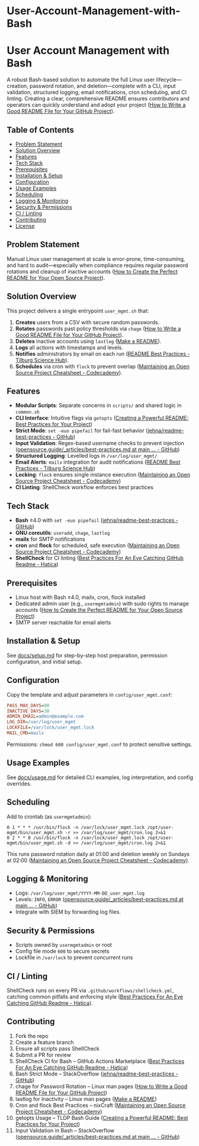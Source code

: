 # User-Account-Management-with-Bash

# User Account Management with Bash

A robust Bash-based solution to automate the full Linux user lifecycle—creation, password rotation, and deletion—complete with a CLI, input validation, structured logging, email notifications, cron scheduling, and CI linting. Creating a clear, comprehensive README ensures contributors and operators can quickly understand and adopt your project  ([How to Write a Good README File for Your GitHub Project](https://www.freecodecamp.org/news/how-to-write-a-good-readme-file/?utm_source=chatgpt.com)).

## Table of Contents  
- [Problem Statement](#problem-statement)  
- [Solution Overview](#solution-overview)  
- [Features](#features)  
- [Tech Stack](#tech-stack)  
- [Prerequisites](#prerequisites)  
- [Installation & Setup](#installation--setup)  
- [Configuration](#configuration)  
- [Usage Examples](#usage-examples)  
- [Scheduling](#scheduling)  
- [Logging & Monitoring](#logging--monitoring)  
- [Security & Permissions](#security--permissions)  
- [CI / Linting](#ci--linting)  
- [Contributing](#contributing)  
- [License](#license)  

## Problem Statement  
Manual Linux user management at scale is error-prone, time-consuming, and hard to audit—especially when compliance requires regular password rotations and cleanup of inactive accounts  ([How to Create the Perfect README for Your Open Source Project](https://dev.to/github/how-to-create-the-perfect-readme-for-your-open-source-project-1k69?utm_source=chatgpt.com)).  

## Solution Overview  
This project delivers a single entrypoint `user_mgmt.sh` that:  
1. **Creates** users from a CSV with secure random passwords.  
2. **Rotates** passwords past policy thresholds via `chage`  ([How to Write a Good README File for Your GitHub Project](https://www.freecodecamp.org/news/how-to-write-a-good-readme-file/?utm_source=chatgpt.com)).  
3. **Deletes** inactive accounts using `lastlog`  ([Make a README](https://www.makeareadme.com/?utm_source=chatgpt.com)).  
4. **Logs** all actions with timestamps and levels.  
5. **Notifies** administrators by email on each run  ([README Best Practices - Tilburg Science Hub](https://tilburgsciencehub.com/topics/collaborate-share/share-your-work/content-creation/readme-best-practices/?utm_source=chatgpt.com)).  
6. **Schedules** via cron with `flock` to prevent overlap  ([Maintaining an Open Source Project Cheatsheet - Codecademy](https://www.codecademy.com/learn/introduction-to-open-source/modules/maintaining-an-open-source-project/cheatsheet?utm_source=chatgpt.com)).  

## Features  
- **Modular Scripts**: Separate concerns in `scripts/` and shared logic in `common.sh`  
- **CLI Interface**: Intuitive flags via `getopts`  ([Creating a Powerful README: Best Practices for Your Project](https://medium.com/%40berastis/creating-a-powerful-readme-best-practices-for-your-project-f974a1e69a51?utm_source=chatgpt.com))  
- **Strict Mode**: `set -euo pipefail` for fail-fast behavior  ([jehna/readme-best-practices - GitHub](https://github.com/jehna/readme-best-practices?utm_source=chatgpt.com))  
- **Input Validation**: Regex-based username checks to prevent injection  ([opensource.guide/_articles/best-practices.md at main ... - GitHub](https://github.com/github/opensource.guide/blob/main/_articles/best-practices.md?utm_source=chatgpt.com))  
- **Structured Logging**: Levelled logs in `/var/log/user_mgmt/`  
- **Email Alerts**: `mailx` integration for audit notifications  ([README Best Practices - Tilburg Science Hub](https://tilburgsciencehub.com/topics/collaborate-share/share-your-work/content-creation/readme-best-practices/?utm_source=chatgpt.com))  
- **Locking**: `flock` ensures single instance execution  ([Maintaining an Open Source Project Cheatsheet - Codecademy](https://www.codecademy.com/learn/introduction-to-open-source/modules/maintaining-an-open-source-project/cheatsheet?utm_source=chatgpt.com))  
- **CI Linting**: ShellCheck workflow enforces best practices   

## Tech Stack  
- **Bash** ≥4.0 with `set -euo pipefail`  ([jehna/readme-best-practices - GitHub](https://github.com/jehna/readme-best-practices?utm_source=chatgpt.com))  
- **GNU coreutils**: `useradd`, `chage`, `lastlog`  
- **mailx** for SMTP notifications   
- **cron** and **flock** for scheduled, safe execution  ([Maintaining an Open Source Project Cheatsheet - Codecademy](https://www.codecademy.com/learn/introduction-to-open-source/modules/maintaining-an-open-source-project/cheatsheet?utm_source=chatgpt.com))  
- **ShellCheck** for CI linting  ([Best Practices For An Eye Catching GitHub Readme - Hatica](https://www.hatica.io/blog/best-practices-for-github-readme/?utm_source=chatgpt.com))  

## Prerequisites  
- Linux host with Bash ≥4.0, mailx, cron, flock installed  
- Dedicated admin user (e.g., `usermgmtadmin`) with sudo rights to manage accounts  ([How to Create the Perfect README for Your Open Source Project](https://dev.to/github/how-to-create-the-perfect-readme-for-your-open-source-project-1k69?utm_source=chatgpt.com))  
- SMTP server reachable for email alerts  

## Installation & Setup  
See [docs/setup.md](docs/setup.md) for step-by-step host preparation, permission configuration, and initial setup.  

## Configuration  
Copy the template and adjust parameters in `config/user_mgmt.conf`:
```ini
PASS_MAX_DAYS=90
INACTIVE_DAYS=30
ADMIN_EMAIL=admin@example.com
LOG_DIR=/var/log/user_mgmt
LOCKFILE=/var/lock/user_mgmt.lock
MAIL_CMD=mailx
```
Permissions: `chmod 600 config/user_mgmt.conf` to protect sensitive settings.  

## Usage Examples  
See [docs/usage.md](docs/usage.md) for detailed CLI examples, log interpretation, and config overrides.  

## Scheduling  
Add to crontab (as `usermgmtadmin`):
```cron
0 1 * * * /usr/bin/flock -n /var/lock/user_mgmt.lock /opt/user-mgmt/bin/user_mgmt.sh -r >> /var/log/user_mgmt/cron.log 2>&1
0 2 * * 0 /usr/bin/flock -n /var/lock/user_mgmt.lock /opt/user-mgmt/bin/user_mgmt.sh -d >> /var/log/user_mgmt/cron.log 2>&1
```  
This runs password rotation daily at 01:00 and deletion weekly on Sundays at 02:00  ([Maintaining an Open Source Project Cheatsheet - Codecademy](https://www.codecademy.com/learn/introduction-to-open-source/modules/maintaining-an-open-source-project/cheatsheet?utm_source=chatgpt.com)).  

## Logging & Monitoring  
- Logs: `/var/log/user_mgmt/YYYY-MM-DD_user_mgmt.log`  
- Levels: `INFO`, `ERROR`  ([opensource.guide/_articles/best-practices.md at main ... - GitHub](https://github.com/github/opensource.guide/blob/main/_articles/best-practices.md?utm_source=chatgpt.com))  
- Integrate with SIEM by forwarding log files.  

## Security & Permissions  
- Scripts owned by `usermgmtadmin` or root  
- Config file mode `600` to secure secrets  
- Lockfile in `/var/lock` to prevent concurrent runs  

## CI / Linting  
ShellCheck runs on every PR via `.github/workflows/shellcheck.yml`, catching common pitfalls and enforcing style  ([Best Practices For An Eye Catching GitHub Readme - Hatica](https://www.hatica.io/blog/best-practices-for-github-readme/?utm_source=chatgpt.com)).  

## Contributing  
1. Fork the repo  
2. Create a feature branch  
3. Ensure all scripts pass ShellCheck  
4. Submit a PR for review  
5. ShellCheck CI for Bash – GitHub Actions Marketplace  ([Best Practices For An Eye Catching GitHub Readme - Hatica](https://www.hatica.io/blog/best-practices-for-github-readme/?utm_source=chatgpt.com))  
6. Bash Strict Mode – StackOverflow  ([jehna/readme-best-practices - GitHub](https://github.com/jehna/readme-best-practices?utm_source=chatgpt.com))  
7. chage for Password Rotation – Linux man pages  ([How to Write a Good README File for Your GitHub Project](https://www.freecodecamp.org/news/how-to-write-a-good-readme-file/?utm_source=chatgpt.com))  
8. lastlog for Inactivity – Linux man pages  ([Make a README](https://www.makeareadme.com/?utm_source=chatgpt.com))  
9. Cron and flock Best Practices – nixCraft  ([Maintaining an Open Source Project Cheatsheet - Codecademy](https://www.codecademy.com/learn/introduction-to-open-source/modules/maintaining-an-open-source-project/cheatsheet?utm_source=chatgpt.com))  
10. getopts Usage – TLDP Bash Guide  ([Creating a Powerful README: Best Practices for Your Project](https://medium.com/%40berastis/creating-a-powerful-readme-best-practices-for-your-project-f974a1e69a51?utm_source=chatgpt.com))  
11. Input Validation in Bash – StackOverflow  ([opensource.guide/_articles/best-practices.md at main ... - GitHub](https://github.com/github/opensource.guide/blob/main/_articles/best-practices.md?utm_source=chatgpt.com))
